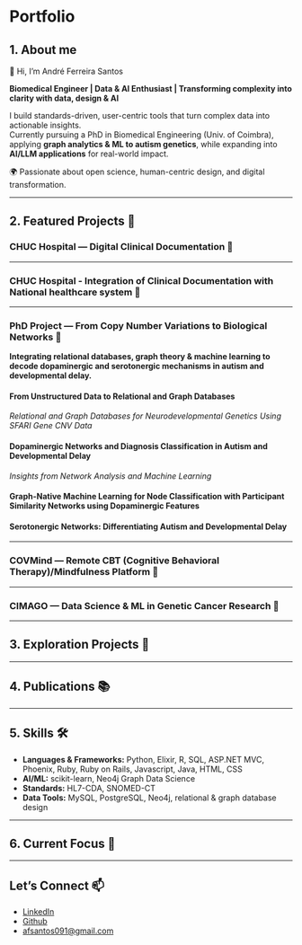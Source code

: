 # Portfolio

## 1. About me

👋 Hi, I’m André Ferreira Santos 

**Biomedical Engineer | Data & AI Enthusiast | Transforming complexity into clarity with data, design & AI**  

I build standards-driven, user-centric tools that turn complex data into actionable insights.  
Currently pursuing a PhD in Biomedical Engineering (Univ. of Coimbra), applying **graph analytics & ML to autism genetics**, while expanding into **AI/LLM applications** for real-world impact.  

🌍 Passionate about open science, human-centric design, and digital transformation.  

---


## 2. Featured Projects 🚀

### CHUC Hospital — Digital Clinical Documentation 🏥

---

### CHUC Hospital - Integration of Clinical Documentation with National healthcare system 📝

---

### PhD Project — From Copy Number Variations to Biological Networks 🧬

**Integrating relational databases, graph theory & machine learning to decode dopaminergic and serotonergic mechanisms in autism and developmental delay.**

#### From Unstructured Data to Relational and Graph Databases

*Relational and Graph Databases for Neurodevelopmental Genetics Using SFARI Gene CNV Data*

#### Dopaminergic Networks and Diagnosis Classification in Autism and Developmental Delay

*Insights from Network Analysis and Machine Learning* 

#### Graph-Native Machine Learning for Node Classification with Participant Similarity Networks using Dopaminergic Features

#### Serotonergic Networks: Differentiating Autism and Developmental Delay

---

### COVMind — Remote CBT (Cognitive Behavioral Therapy)/Mindfulness Platform 🧘

---

### CIMAGO — Data Science & ML in Genetic Cancer Research 🧪

---

## 3. Exploration Projects 🤖

---

## 4. Publications 📚

---

## 5. Skills 🛠️

- **Languages & Frameworks:** Python, Elixir, R, SQL, ASP.NET MVC, Phoenix, Ruby, Ruby on Rails, Javascript, Java, HTML, CSS
- **AI/ML:** scikit-learn, Neo4j Graph Data Science   
- **Standards:** HL7-CDA, SNOMED-CT  
- **Data Tools:** MySQL, PostgreSQL, Neo4j, relational & graph database design  

---

## 6. Current Focus 🌱

---

## Let’s Connect 📫

- [LinkedIn](https://www.linkedin.com/in/andre-santos-407224205/)
- [Github](https://github.com/afs091/)
- afsantos091@gmail.com  